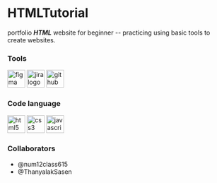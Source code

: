 # HTMLTutorial

portfolio ***HTML*** website for beginner -- practicing using basic tools to create websites.

### Tools

[<img src="https://cdn.jsdelivr.net/gh/devicons/devicon/icons/figma/figma-original.svg" height="40" alt="figma logo"/>](https://www.figma.com/file/4nShFjkjghQEMbT0gQtVRS/HTMLTutorial?type=design&node-id=0-1&mode=design&t=tgx8cWZb5rm19fV4-0)
<img src="https://cdn.jsdelivr.net/gh/devicons/devicon/icons/jira/jira-original.svg" height="40" alt="jira logo"  />
<img src="https://cdn.jsdelivr.net/gh/devicons/devicon/icons/github/github-original.svg" height="40" alt="github logo"  />

### Code language

<div align="left">
  <img src="https://cdn.jsdelivr.net/gh/devicons/devicon/icons/html5/html5-original.svg" height="40" alt="html5 logo"  />
  <img src="https://cdn.jsdelivr.net/gh/devicons/devicon/icons/css3/css3-original.svg" height="40" alt="css3 logo"  />
  <img src="https://cdn.jsdelivr.net/gh/devicons/devicon/icons/javascript/javascript-original.svg" height="40" alt="javascript logo"  />
</div>

### Collaborators

- @num12class615
- @ThanyalakSasen
